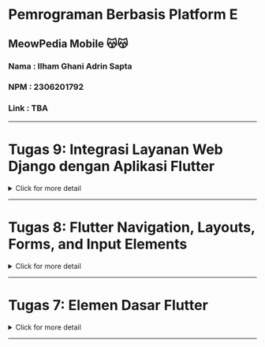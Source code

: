 # Pemrograman Berbasis Platform E
## MeowPedia Mobile 😽😽
### Nama : Ilham Ghani Adrin Sapta
### NPM  : 2306201792
### Link : TBA
---

# Tugas 9: Integrasi Layanan Web Django dengan Aplikasi Flutter

<details>
<summary>Click for more detail</summary>
<br>

## Deskripsi Tugas
Pada tugas ini, saya akan mengimplementasikan navigation, layout, form, dan form input elements pada aplikasi Flutter yang kamu buat pada tugas sebelumnya.

## Checklist Tugas
- #### ✅ Memastikan deployment proyek tugas Django kamu telah berjalan dengan baik.

- #### ✅ Mengimplementasikan fitur registrasi akun pada proyek tugas Flutter.
  - Membuat halaman registrasi dengan form untuk input username, email, dan password.
  - Mengirim data registrasi ke endpoint Django melalui HTTP POST request.
  - Menampilkan notifikasi atau pesan sukses setelah registrasi berhasil.

- #### ✅ Membuat halaman login pada proyek tugas Flutter.
  - Membuat halaman login dengan form untuk input username dan password.
  - Mengirim data login ke endpoint Django dan menerima respons autentikasi.
  - Menyimpan session atau token yang diterima untuk keperluan autentikasi selanjutnya.
- #### ✅ Mengintegrasikan sistem autentikasi Django dengan proyek tugas Flutter.
  - Menggunakan CookieRequest untuk menyimpan dan mengirim cookies/session.
  - Memastikan setiap request ke endpoint yang membutuhkan autentikasi menyertakan session yang valid.
  - Menangani kondisi logout dengan menghapus session atau token yang tersimpan.
- #### ✅ Membuat model kustom sesuai dengan proyek aplikasi Django.
  - Membuat model baru di Django sesuai dengan kebutuhan aplikasi.
  - Melakukan migrasi dan memastikan model terintegrasi dengan database.
  - Membuat endpoint JSON yang menyediakan data dari model tersebut.
- #### ✅ Membuat halaman yang berisi daftar semua item yang terdapat pada endpoint JSON di Django yang telah kamu deploy.
  - #### ✅  Tampilkan name, price, dan description dari masing-masing item pada halaman ini.
  - Mengambil data dari endpoint JSON menggunakan library http di Flutter.
  - Menampilkan daftar item dengan atribut name, price, description, dan attibut lainnya.
  - Mengimplementasikan desain yang responsif dan user-friendly.

- #### ✅ Membuat halaman detail untuk setiap item yang terdapat pada halaman daftar Item.
  - #### ✅ Halaman ini dapat diakses dengan menekan salah satu item pada halaman daftar Item.

  - #### ✅ Tampilkan seluruh atribut pada model item kamu pada halaman ini.

  - #### ✅ Tambahkan tombol untuk kembali ke halaman daftar item.

- Menambahkan navigasi ke halaman detail saat item diklik.
- Menampilkan seluruh atribut dari item yang dipilih dengan endpoint json yang telah dibuat.
- Menambahkan tombol kembali untuk kembali ke halaman daftar item.

- #### ✅ Melakukan filter pada halaman daftar item dengan hanya menampilkan item yang terasosiasi dengan pengguna yang login.
- Mengubah endpoint di Django untuk mengembalikan data yang telah difilter dengan pengguna yang sedang login.
- Menangani kondisi di mana pengguna belum login dengan tepat.

#### ✅ Menjawab beberapa pertanyaan berikut pada README.md pada root_folder.

#### 1️⃣ Jelaskan mengapa kita perlu membuat model untuk melakukan pengambilan ataupun pengiriman data JSON? Apakah akan terjadi error jika kita tidak membuat model terlebih dahulu? 
Membuat model dalam aplikasi web, seperti Django, membantu mempermudah pengelolaan data yang akan diambil atau dikirim dalam format JSON. Model berfungsi sebagai representasi struktur data di database, sehingga memungkinkan validasi, pemrosesan, dan integrasi yang lebih mudah antara data dan logika aplikasi. Adanya mode membuat pengembang dapat memastikan data memiliki format yang sesuai dan konsisten, serta mengurangi kemungkinan error seperti kesalahan tipe data atau atribut yang hilang. Meskipun tanpa model kita masih dapat mengirim dan menerima JSON menggunakan logika manual, hal ini sangat rentan menimbulkan error karena tidak ada validasi otomatis dan lebih sulit untuk dipelihara, terutama jika struktur data menjadi kompleks.

#### 2️⃣ Jelaskan fungsi dari library http yang sudah kamu implementasikan pada tugas ini
Library `http` di Django, seperti `HttpResponse` atau `JsonResponse`, berfungsi untuk mengelola respons HTTP yang dikirim dari server ke klien. Dalam tugas ini, `JsonResponse` digunakan untuk mengirim data dalam format JSON dari backend Django ke aplikasi Flutter. Fungsi utamanya adalah memformat data Python menjadi JSON yang dapat dengan mudah diproses oleh Flutter. Saya dapat mengatur respons HTTP dengan kode status, header, dan isi yang sesuai, memastikan data yang dikirim dapat diterima dan ditampilkan dengan benar di aplikasi pengguna.

#### 3️⃣ Jelaskan fungsi dari CookieRequest dan jelaskan mengapa instance CookieRequest perlu untuk dibagikan ke semua komponen di aplikasi Flutter.
CookieRequest digunakan untuk menyimpan dan mengelola cookies yang diperlukan untuk sesi autentikasi dengan server Django. Dengan membagikan instance CookieRequest ke semua komponen, ini memastikan bahwa setiap permintaan HTTP yang memerlukan autentikasi menyertakan cookies yang benar, sehingga pengguna tetap terautentikasi saat berinteraksi dengan berbagai bagian aplikasi.

#### 4️⃣ Jelaskan mekanisme pengiriman data mulai dari input hingga dapat ditampilkan pada Flutter.
Data diinput oleh pengguna melalui form di Flutter, kemudian dikirim ke server Django menggunakan HTTP request (misalnya POST untuk registrasi). Server memproses data tersebut, menyimpannya dalam database jika valid, dan mengirimkan respons kembali ke Flutter. Aplikasi Flutter kemudian menampilkan respons tersebut kepada pengguna atau memperbarui tampilan sesuai dengan data yang diterima.

#### 5️⃣ Jelaskan mekanisme autentikasi dari login, register, hingga logout. Mulai dari input data akun pada Flutter ke Django hingga selesainya proses autentikasi oleh Django dan tampilnya menu pada Flutter.
Saat pengguna mendaftar atau melakukan login melalui Flutter, data dikirim ke Django untuk diverifikasi. Jika berhasil, Django mengembalikan cookies sesi yang kemudian disimpan oleh Flutter menggunakan CookieRequest. Setiap kali Flutter melakukan request ke endpoint yang memerlukan autentikasi, cookies ini disertakan untuk memverifikasi sesi pengguna. Untuk logout, Flutter akan mengirim permintaan ke endpoint logout di Django dan menghapus cookies sesi yang tersimpan, sehingga sesi autentikasi diakhiri.

#### ✅ Jelaskan bagaimana cara kamu mengimplementasikan checklist-checklist di atas.

#### ✅  Melakukan add-commit-push ke GitHub.

</details>


---

# Tugas 8: Flutter Navigation, Layouts, Forms, and Input Elements

<details>
<summary>Click for more detail</summary>
<br>

## Deskripsi Tugas
Pada tugas ini, saya akan mengimplementasikan navigation, layout, form, dan form input elements pada aplikasi Flutter yang kamu buat pada tugas sebelumnya.

## Checklist Tugas
- #### ✅  Membuat minimal satu halaman baru pada aplikasi, yaitu halaman formulir tambah item baru dengan ketentuan sebagai berikut:

  - #### ✅ Memakai minimal tiga elemen input, yaitu name, amount, description. Tambahkan   elemen input sesuai dengan model pada aplikasi tugas Django yang telah kamu buat.
  - #### ✅ Memiliki sebuah tombol Save.
  - #### ✅ Setiap elemen input di formulir juga harus divalidasi dengan ketentuan sebagai berikut:
    - #### ✅ Setiap elemen input tidak boleh kosong.
    - #### ✅ Setiap elemen input harus berisi data dengan tipe data atribut modelnya.
Membuat folder screen pada lib yang akan menyimpan file catentry_form dan left_drawer:
membuat class CatEntryFormPage dan _CatEntryFormPageState.
Pada CatEntryFormPage, build widget yang berisi body berupa Form widget dengan 5 child padding yaitu nama, jumlah, harga, spesies, dan warna sesuai dengan attribut yang sudah ditetapkan. Menambahkan juga validasi dimana setiap input tidak boleh kosong dengan if statement
membuat tombol save.
- #### ✅ Mengarahkan pengguna ke halaman form tambah item baru ketika menekan tombol Tambah Item pada halaman utama.
pada cat_cart.dart ketika nama item yang ditekan adalah `Tambah produk` maka panggil Navigator.push yang akan mengarahkan ke CatEntryFormPage.

- #### ✅ Memunculkan data sesuai isi dari formulir yang diisi dalam sebuah pop-up setelah menekan tombol Save pada halaman formulir tambah item baru.
membuat tombol save dengan elevated button yang saat ditekan membuat isi dari onPressed yang berisi data-data yang baru saja dimasukkan dengan menggunakan dialog. Seperti berikut:
```c++
child: ElevatedButton(
                    style: ButtonStyle(
                      backgroundColor: MaterialStateProperty.all(
                          Theme.of(context).colorScheme.primary),
                    ),
                    onPressed: () {
                      if (_formKey.currentState!.validate()) {
                        showDialog(
                          context: context,
                          builder: (context) {
                            return AlertDialog(
                              title: const Text('Kucing berhasil tersimpan'),
                              content: SingleChildScrollView(
                                child: Column(
                                  crossAxisAlignment: CrossAxisAlignment.start,
                                  children: [
                                    Text('Nama: $_name'),
                                    Text('Harga: $_price'),
                                    Text('Deskripsi: $_description'),
                                    Text('spesies: $_species'),
                                    Text('warna: $_color'),
                                  ],
                                ),
                              ),
                              actions: [
                                TextButton(
                                  child: const Text('OK'),
                                  onPressed: () {
                                    Navigator.pop(context);
                                    _formKey.currentState!.reset();
                                  },
                                ),
                              ],
                            );
                          },
                        );
                      }
                    },
                    child: const Text(
                      "Save",
                      style: TextStyle(color: Colors.white),
                    ),
```

- #### ✅ Membuat sebuah drawer pada aplikasi dengan ketentuan sebagai berikut:
    - #### ✅ Drawer minimal memiliki dua buah opsi, yaitu Halaman Utama dan Tambah Item.
    - #### ✅ Ketika memiih opsi Halaman Utama, maka aplikasi akan mengarahkan pengguna ke halaman utama.
    - #### ✅ Ketika memiih opsi Tambah Item, maka aplikasi akan mengarahkan pengguna ke halaman form tambah item baru.

Membuat folder widgets yang akan berisi left_drawer.dart dan juga catentry_form.dart
pada file tersebut akan dibuat class yang build widget dengan mereturn widget Drawer.
pada Drawer akan memiliki children ListTile jika di tekan akan `Navigator.pushReplacement` ke laman yang dituju.

#### ✅ Menjawab beberapa pertanyaan berikut pada README.md pada root_folder.

#### 1️⃣ Apa kegunaan const di Flutter? Jelaskan apa keuntungan ketika menggunakan const pada kode Flutter. Kapan sebaiknya kita menggunakan const, dan kapan sebaiknya tidak digunakan?

const di Flutter digunakan untuk mendefinisikan nilai konstan yang tidak akan berubah selama runtime.

Keuntungan menggunakan const pada kode Flutter salah satunya adalah
efisiensi Memori. Objek const hanya dibuat sekali dan dibagikan di seluruh aplikasi, mengurangi penggunaan memori.
Kinerja, Menggunakan const dapat meningkatkan kinerja karena objek const diinisialisasi pada waktu kompilasi, bukan pada waktu runtime.
Keamanan, Membantu mencegah perubahan yang tidak disengaja pada nilai yang seharusnya tetap konstan.

const sebaiknya digunakan saat nilai tidak akan berubah selama runtime.
Untuk widget yang tidak berubah (immutable) untuk meningkatkan efisiensi rendering

Kapan sebaiknya tidak menggunakan const? const sebaiknya tidak digunakan
saat nilai perlu berubah selama runtime.
Untuk objek yang memerlukan inisialisasi dinamis atau bergantung pada input runtime.


#### 2️⃣ Jelaskan dan bandingkan penggunaan Column dan Row pada Flutter. Berikan contoh implementasi dari masing-masing layout widget ini!

Column dan Row adalah dua widget layout dasar di Flutter yang digunakan untuk mengatur widget anak dalam arah vertikal dan horizontal.

Column mengatur widget anak dalam arah vertikal (dari atas ke bawah).

``` c++
class MyApp extends StatelessWidget {
  const MyApp({super.key});

  @override
  Widget build(BuildContext context) {
    return MaterialApp(
      home: Scaffold(
        appBar: AppBar(title: const Text('Column Example')),
        body: Column(
          mainAxisAlignment: MainAxisAlignment.center,
          children: const <Widget>[
            Text('Item 1'),
            Text('Item 2'),
            Text('Item 3'),
          ],
        ),
      ),
    );
  }
}
```
Row mengatur widget anak dalam arah horizontal (dari kiri ke kanan).

``` c++
class MyApp extends StatelessWidget {
  const MyApp({super.key});

  @override
  Widget build(BuildContext context) {
    return MaterialApp(
      home: Scaffold(
        appBar: AppBar(title: const Text('Row Example')),
        body: Row(
          mainAxisAlignment: MainAxisAlignment.center,
          children: const <Widget>[
            Text('Item 1'),
            Text('Item 2'),
            Text('Item 3'),
          ],
        ),
      ),
    );
  }
}
```

#### 3️⃣ Sebutkan apa saja elemen input yang kamu gunakan pada halaman form yang kamu buat pada tugas kali ini. Apakah terdapat elemen input Flutter lain yang tidak kamu gunakan pada tugas ini? Jelaskan!

Pada halaman form yang dibuat, elemen input yang digunakan adalah 
TextFormField Untuk input teks seperti nama, deskripsi, spesies, dan warna. 

ada beberapa elemen input yang tidak saya gunakan diantaranyy adalah Checkbox, Radio, Switch, Slider, Dropdown button, Date Picker, dll

#### 4️⃣ Bagaimana cara kamu mengatur tema (theme) dalam aplikasi Flutter agar aplikasi yang dibuat konsisten? Apakah kamu mengimplementasikan tema pada aplikasi yang kamu buat?

Tema aplikasi diatur menggunakan ThemeData untuk memberikan konsistensi warna dan gaya di seluruh tampilan. Tema ini menggunakan skema warna berbasis Material Design 3 `(useMaterial3: true)` dengan primarySwatch berwarna abu-abu dan warna aksen hijau `(secondary: Colors.green[400])`. Dengan pengaturan ini, komponen seperti AppBar, tombol, dan teks akan mengikuti palet warna yang seragam, memberikan pengalaman pengguna yang selaras.

#### 5️⃣ Bagaimana cara kamu menangani navigasi dalam aplikasi dengan banyak halaman pada Flutter?
navigasi diatur melalui widget LeftDrawer, yang berfungsi sebagai menu samping. LeftDrawer berisi beberapa item menu yang memungkinkan pengguna untuk berpindah halaman dengan cepat, seperti menuju halaman utama (MyHomePage) atau ke halaman formulir untuk menambahkan entri kucing (CatEntryFormPage). Header pada drawer ini menggunakan skema warna dari ThemeData aplikasi dan menampilkan nama aplikasi serta deskripsi singkat, sehingga tampilannya tetap konsisten dengan tema utama aplikasi.

Setiap item menu dalam drawer menggunakan Navigator.pushReplacement, yang mengganti halaman saat ini dengan halaman tujuan tanpa menumpuk halaman sebelumnya di dalam stack navigasi. Hal ini memastikan navigasi tetap efisien dan mengizinkan pengguna kembali ke halaman sebelumnya dengan menekan tombol kembali.

#### ✅ Jelaskan bagaimana cara kamu mengimplementasikan checklist-checklist di atas.

#### ✅  Melakukan add-commit-push ke GitHub.

</details>


---


# Tugas 7: Elemen Dasar Flutter

<details>
<summary>Click for more detail</summary>
<br>

## Deskripsi Tugas
Pada tugas ini, Saya akan mengimplementasikan aplikasi yang telah saya kembangkan menggunakan Flutter berdasarkan beberapa hal yang sudah saya pelajari selama tutorial.

## Checklist Tugas
- #### ✅  Membuat sebuah program Flutter baru dengan tema E-Commerce yang sesuai dengan tugas-tugas sebelumnya.
  Jalankan perintah `flutter create meowpedia_mobile` untuk inisialisasi project, lalu jalankan dengan flutter run untuk memeriksa apakah project sukses di build.
- #### ✅ Membuat tiga tombol sederhana dengan ikon dan teks untuk:
    - #### ✅ Melihat daftar produk (Lihat Daftar Produk)
    - #### ✅ Menambah produk (Tambah Produk)
    - #### ✅ Logout (Logout)
    
  1. Buat tiga tombol sederhana dengan ikon dan teks untuk:
     - "Lihat Item" untuk melihat daftar item
     - "Tambah Item" untuk menambah item baru
     - "Logout" untuk keluar dari aplikasi

  2. Buat widget `MyHomePage` yang berfungsi sebagai struktur utama dari halaman utama aplikasi.

  3. Buat kelas yang berperan sebagai model data untuk setiap tombol, menyimpan informasi seperti nama, ikon, dan warna tombol.

  4. Pada `MyHomePage`, siapkan data untuk tombol-tombol dengan membuat objek tombol sesuai data yang dibutuhkan (nama, ikon, dan warna) dan simpan dalam sebuah daftar bernama `items`.

  5. Buat widget bernama `ItemCard` yang akan menjadi child dari `MyHomePage` dan menangani setiap item di daftar `items`, membentuk setiap elemen menjadi tombol interaktif.

- #### ✅ Mengimplementasikan warna-warna yang berbeda untuk setiap tombol (Lihat Daftar Produk, Tambah Produk, dan Logout).
  1. **Membuat daftar warna**: Buat list `cardColors` berisi warna-warna berbeda yang akan digunakan untuk setiap tombol.

  2. **Menyiapkan daftar tombol**: Definisikan list `items` yang berisi data tiap tombol (nama dan ikon), misalnya "Lihat Daftar Produk", "Tambah Produk", dan "Logout".

  3. **Membuat widget tombol (ItemCard)**: Buat widget `ItemCard` yang menerima data tombol dan warna.

  4. **Menampilkan tombol di MyHomePage**: Pada `MyHomePage`, gunakan `GridView` untuk menampilkan `ItemCard` dengan memberikan warna dari `cardColors` berdasarkan indeks tombol.

  5. **Menjaga agar warna berbeda**: Atur warna tombol agar diambil berdasarkan urutan dalam `cardColors`, menggunakan operator modulus (`%`) agar warna terulang jika jumlah tombol lebih banyak dari warna yang tersedia.

- #### ✅ Memunculkan Snackbar dengan tulisan:
    - #### ✅ "Kamu telah menekan tombol Lihat Daftar Produk" ketika tombol Lihat Daftar Produk ditekan.
    - #### ✅ "Kamu telah menekan tombol Tambah Produk" ketika tombol Tambah Produk ditekan.
    - #### ✅ "Kamu telah menekan tombol Logout" ketika tombol Logout ditekan.
  
  Buat onTap Callback pada InkWell: Dalam widget ItemCard, tambahkan fungsi callback onTap pada widget InkWell. Di dalam fungsi ini, kita akan menampilkan Snackbar.
  
  Gunakan ScaffoldMessenger: Dalam callback onTap, gunakan ScaffoldMessenger.of(context) untuk mengakses Scaffold yang ada di dalam context dan memanipulasi Snackbar.
  
  Hide Current SnackBar: Sebelum menampilkan Snackbar baru, panggil hideCurrentSnackBar() untuk menyembunyikan Snackbar yang sedang ditampilkan (jika ada).
  
  Tampilkan Snackbar: Gunakan showSnackBar() dengan parameter yang berisi teks yang sesuai dengan tombol yang ditekan. Gunakan ${item.name} untuk menampilkan nama tombol yang bersangkutan dalam Snackbar.

#### ✅ Menjawab beberapa pertanyaan berikut pada README.md pada root_folder.

#### 1️⃣ Jelaskan apa yang dimaksud dengan stateless widget dan stateful widget, dan jelaskan perbedaan dari keduanya.
Di Flutter, StatelessWidget dan StatefulWidget adalah dua jenis widget utama yang digunakan berdasarkan kebutuhan perubahan tampilan. StatelessWidget tidak memiliki state internal, sehingga tampilannya tetap dan hanya dirender sekali saat pertama kali dipanggil, cocok untuk elemen statis seperti teks atau ikon. Sebaliknya, StatefulWidget memiliki state yang dapat berubah, memungkinkan tampilan untuk diperbarui setiap kali ada perubahan pada data atau interaksi pengguna, seperti tombol yang memicu peningkatan angka. Pada StatefulWidget, setiap perubahan state diproses melalui metode setState, yang akan menyebabkan tampilan dirender ulang. Jadi, perbedaannya terletak pada kemampuan StatefulWidget untuk memperbarui tampilan secara dinamis, sementara StatelessWidget hanya digunakan untuk tampilan yang tidak berubah.

#### 2️⃣ Sebutkan widget apa saja yang kamu gunakan pada proyek ini dan jelaskan fungsinya.
Dalam proyek ini, beberapa widget yang digunakan, yaitu:

1. MaterialApp: Widget ini adalah root dari aplikasi Flutter, yang mendefinisikan tema global, warna, dan halaman awal aplikasi (home).

2. MyHomePage: Widget ini merupakan halaman utama aplikasi yang menampilkan informasi dan daftar item. Ini adalah widget Stateless yang membungkus seluruh struktur halaman dalam sebuah Scaffold.

3. Scaffold: Scaffold menyediakan struktur dasar halaman, seperti AppBar di bagian atas dan body di tengah halaman. Scaffold memudahkan dalam membangun tata letak standar untuk aplikasi.

4. AppBar: Bagian dari Scaffold yang ditempatkan di bagian atas halaman dan digunakan untuk menampilkan judul aplikasi, dalam hal ini "Meowpedia".

5. Padding: Widget ini memberikan jarak atau padding di sekitar child widget, untuk memberikan ruang dan tata letak yang lebih rapi.

6. Column: Menyusun widget secara vertikal. Dalam aplikasi ini, Column digunakan untuk mengatur InfoCard dan item-item dalam daftar.

7. Row: Widget ini digunakan untuk menampilkan InfoCard secara horizontal di dalam halaman.

8. InfoCard: Widget custom yang merupakan StatelessWidget. Digunakan untuk menampilkan informasi pengguna seperti NPM, nama, dan kelas. Kartu ini menyusun title dan content secara vertikal.

9. ItemCard: Widget custom yang juga StatelessWidget. Digunakan untuk menampilkan setiap item di halaman utama dalam bentuk grid. ItemCard juga mendukung warna latar belakang yang berbeda-beda dan aksi onTap untuk menampilkan pesan.

10. GridView: Digunakan untuk menampilkan ItemCard dalam bentuk grid dengan 3 kolom. GridView menyesuaikan ukuran widget dengan tata letak grid yang diinginkan.

11. InkWell: Memberikan efek sentuhan pada ItemCard. InkWell digunakan bersama Material untuk memberikan interaksi visual ketika item ditekan.

12. SnackBar: Digunakan untuk menampilkan pesan singkat di bagian bawah layar saat pengguna menekan salah satu item di ItemCard.

13. Icon dan Text: Menampilkan ikon dan teks dalam setiap ItemCard. Icon menampilkan gambar kecil sesuai dengan item, sedangkan Text digunakan untuk menampilkan nama dari item tersebut.

#### 3️⃣ Apa fungsi dari setState()? Jelaskan variabel apa saja yang dapat terdampak dengan fungsi tersebut.
Fungsi `setState()` dalam Flutter digunakan untuk memberitahukan framework bahwa ada perubahan pada variabel-variabel yang memengaruhi tampilan UI, sehingga framework dapat merender ulang widget yang terkait. Biasanya, variabel yang berada dalam `StatefulWidget` dapat terpengaruh oleh `setState()`, seperti variabel yang menyimpan data dinamis atau yang diubah saat aplikasi berjalan. Dengan memanggil `setState()`, perubahan variabel akan tercermin di UI, memungkinkan interaksi yang responsif dan dinamis, misalnya pada tampilan teks, warna, atau komponen yang bergantung pada variabel tersebut.
#### 4️⃣ Jelaskan perbedaan antara const dengan final.
const dan final adalah kata kunci di Dart yang digunakan untuk mendeklarasikan variabel yang nilainya tetap. final digunakan untuk nilai yang diinisialisasi sekali pada runtime dan tidak dapat diubah. const digunakan untuk nilai tetap yang sudah diketahui pada waktu kompilasi, bersifat immutable, dan konstan sepanjang aplikasi.
#### ✅ Jelaskan bagaimana cara kamu mengimplementasikan checklist-checklist di atas.

#### ✅  Melakukan add-commit-push ke GitHub.

</details>


---
